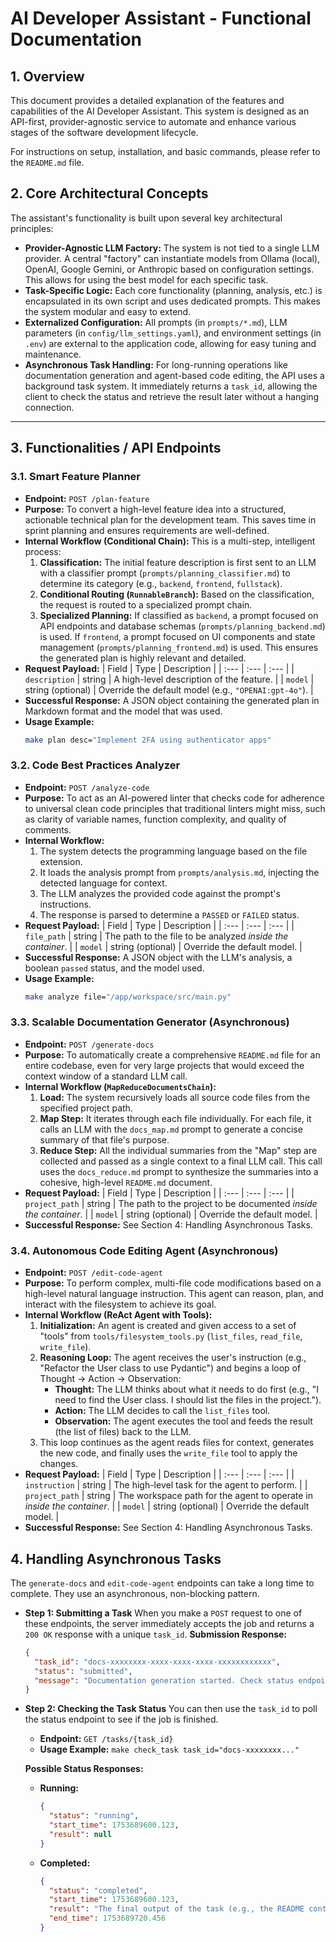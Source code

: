 # AI Developer Assistant - Functional Documentation

## 1. Overview

This document provides a detailed explanation of the features and capabilities of the AI Developer Assistant. This system is designed as an API-first, provider-agnostic service to automate and enhance various stages of the software development lifecycle.

For instructions on setup, installation, and basic commands, please refer to the `README.md` file.

## 2. Core Architectural Concepts

The assistant's functionality is built upon several key architectural principles:

  * **Provider-Agnostic LLM Factory:** The system is not tied to a single LLM provider. A central "factory" can instantiate models from Ollama (local), OpenAI, Google Gemini, or Anthropic based on configuration settings. This allows for using the best model for each specific task.
  * **Task-Specific Logic:** Each core functionality (planning, analysis, etc.) is encapsulated in its own script and uses dedicated prompts. This makes the system modular and easy to extend.
  * **Externalized Configuration:** All prompts (in `prompts/*.md`), LLM parameters (in `config/llm_settings.yaml`), and environment settings (in `.env`) are external to the application code, allowing for easy tuning and maintenance.
  * **Asynchronous Task Handling:** For long-running operations like documentation generation and agent-based code editing, the API uses a background task system. It immediately returns a `task_id`, allowing the client to check the status and retrieve the result later without a hanging connection.

-----

## 3. Functionalities / API Endpoints

### 3.1. Smart Feature Planner

  * **Endpoint:** `POST /plan-feature`
  * **Purpose:** To convert a high-level feature idea into a structured, actionable technical plan for the development team. This saves time in sprint planning and ensures requirements are well-defined.
  * **Internal Workflow (Conditional Chain):** This is a multi-step, intelligent process:
    1.  **Classification:** The initial feature description is first sent to an LLM with a classifier prompt (`prompts/planning_classifier.md`) to determine its category (e.g., `backend`, `frontend`, `fullstack`).
    2.  **Conditional Routing (`RunnableBranch`):** Based on the classification, the request is routed to a specialized prompt chain.
    3.  **Specialized Planning:** If classified as `backend`, a prompt focused on API endpoints and database schemas (`prompts/planning_backend.md`) is used. If `frontend`, a prompt focused on UI components and state management (`prompts/planning_frontend.md`) is used. This ensures the generated plan is highly relevant and detailed.
  * **Request Payload:**
    | Field | Type | Description |
    | :--- | :--- | :--- |
    | `description` | string | A high-level description of the feature. |
    | `model` | string (optional) | Override the default model (e.g., `"OPENAI:gpt-4o"`). |
  * **Successful Response:** A JSON object containing the generated plan in Markdown format and the model that was used.
  * **Usage Example:**
    ```bash
    make plan desc="Implement 2FA using authenticator apps"
    ```

### 3.2. Code Best Practices Analyzer

  * **Endpoint:** `POST /analyze-code`
  * **Purpose:** To act as an AI-powered linter that checks code for adherence to universal clean code principles that traditional linters might miss, such as clarity of variable names, function complexity, and quality of comments.
  * **Internal Workflow:**
    1.  The system detects the programming language based on the file extension.
    2.  It loads the analysis prompt from `prompts/analysis.md`, injecting the detected language for context.
    3.  The LLM analyzes the provided code against the prompt's instructions.
    4.  The response is parsed to determine a `PASSED` or `FAILED` status.
  * **Request Payload:**
    | Field | Type | Description |
    | :--- | :--- | :--- |
    | `file_path` | string | The path to the file to be analyzed *inside the container*. |
    | `model` | string (optional) | Override the default model. |
  * **Successful Response:** A JSON object with the LLM's analysis, a boolean `passed` status, and the model used.
  * **Usage Example:**
    ```bash
    make analyze file="/app/workspace/src/main.py"
    ```

### 3.3. Scalable Documentation Generator (Asynchronous)

  * **Endpoint:** `POST /generate-docs`
  * **Purpose:** To automatically create a comprehensive `README.md` file for an entire codebase, even for very large projects that would exceed the context window of a standard LLM call.
  * **Internal Workflow (`MapReduceDocumentsChain`):**
    1.  **Load:** The system recursively loads all source code files from the specified project path.
    2.  **Map Step:** It iterates through each file individually. For each file, it calls an LLM with the `docs_map.md` prompt to generate a concise summary of that file's purpose.
    3.  **Reduce Step:** All the individual summaries from the "Map" step are collected and passed as a single context to a final LLM call. This call uses the `docs_reduce.md` prompt to synthesize the summaries into a cohesive, high-level `README.md` document.
  * **Request Payload:**
    | Field | Type | Description |
    | :--- | :--- | :--- |
    | `project_path` | string | The path to the project to be documented *inside the container*. |
    | `model` | string (optional) | Override the default model. |
  * **Successful Response:** See Section 4: Handling Asynchronous Tasks.

### 3.4. Autonomous Code Editing Agent (Asynchronous)

  * **Endpoint:** `POST /edit-code-agent`
  * **Purpose:** To perform complex, multi-file code modifications based on a high-level natural language instruction. This agent can reason, plan, and interact with the filesystem to achieve its goal.
  * **Internal Workflow (ReAct Agent with Tools):**
    1.  **Initialization:** An agent is created and given access to a set of "tools" from `tools/filesystem_tools.py` (`list_files`, `read_file`, `write_file`).
    2.  **Reasoning Loop:** The agent receives the user's instruction (e.g., "Refactor the User class to use Pydantic") and begins a loop of Thought -\> Action -\> Observation:
          * **Thought:** The LLM thinks about what it needs to do first (e.g., "I need to find the User class. I should list the files in the project.").
          * **Action:** The LLM decides to call the `list_files` tool.
          * **Observation:** The agent executes the tool and feeds the result (the list of files) back to the LLM.
    3.  This loop continues as the agent reads files for context, generates the new code, and finally uses the `write_file` tool to apply the changes.
  * **Request Payload:**
    | Field | Type | Description |
    | :--- | :--- | :--- |
    | `instruction` | string | The high-level task for the agent to perform. |
    | `project_path` | string | The workspace path for the agent to operate in *inside the container*. |
    | `model` | string (optional) | Override the default model. |
  * **Successful Response:** See Section 4: Handling Asynchronous Tasks.

## 4. Handling Asynchronous Tasks

The `generate-docs` and `edit-code-agent` endpoints can take a long time to complete. They use an asynchronous, non-blocking pattern.

  * **Step 1: Submitting a Task**
    When you make a `POST` request to one of these endpoints, the server immediately accepts the job and returns a `200 OK` response with a unique `task_id`.
    **Submission Response:**

    ```json
    {
      "task_id": "docs-xxxxxxxx-xxxx-xxxx-xxxx-xxxxxxxxxxxx",
      "status": "submitted",
      "message": "Documentation generation started. Check status endpoint for progress."
    }
    ```

  * **Step 2: Checking the Task Status**
    You can then use the `task_id` to poll the status endpoint to see if the job is finished.

      * **Endpoint:** `GET /tasks/{task_id}`
      * **Usage Example:** `make check_task task_id="docs-xxxxxxxx..."`

    **Possible Status Responses:**

      * **Running:**
        ```json
        {
          "status": "running",
          "start_time": 1753689600.123,
          "result": null
        }
        ```
      * **Completed:**
        ```json
        {
          "status": "completed",
          "start_time": 1753689600.123,
          "result": "The final output of the task (e.g., the README content or the agent's final message).",
          "end_time": 1753689720.456
        }
        ```

